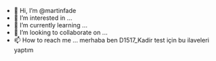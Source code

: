 - 👋 Hi, I’m @martinfade
- 👀 I’m interested in ...
- 🌱 I’m currently learning ...
- 💞️ I’m looking to collaborate on ...
- 📫 How to reach me ...
merhaba ben D1517_Kadir 
test için bu ilaveleri yaptım
<!---
martinfade/martinfade is a ✨ special ✨ repository because its `README.md` (this file) appears on your GitHub profile.
You can click the Preview link to take a look at your changes.
--->
